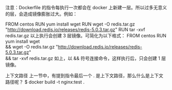 注意：Dockerfile 的指令每执行一次都会在 docker 上新建一层。所以过多无意义的层，会造成镜像膨胀过大。例如：

FROM centos
RUN yum install wget
RUN wget -O redis.tar.gz "http://download.redis.io/releases/redis-5.0.3.tar.gz"
RUN tar -xvf redis.tar.gz
以上执行会创建 3 层镜像。可简化为以下格式：
FROM centos
RUN yum install wget \
    && wget -O redis.tar.gz "http://download.redis.io/releases/redis-5.0.3.tar.gz" \
    && tar -xvf redis.tar.gz
如上，以 && 符号连接命令，这样执行后，只会创建 1 层镜像。


    
    
    
上下文路径
上一节中，有提到指令最后一个 . 是上下文路径，那么什么是上下文路径呢？
$ docker build -t nginx:test .    